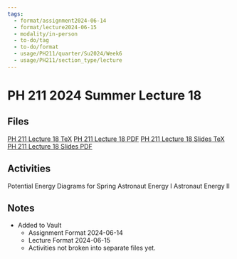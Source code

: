 ```yaml
---
tags:
  - format/assignment2024-06-14
  - format/lecture2024-06-15
  - modality/in-person
  - to-do/tag
  - to-do/format
  - usage/PH211/quarter/Su2024/Week6
  - usage/PH211/section_type/lecture
---
```

# PH 211 2024 Summer Lecture 18
## Files
[PH 211 Lecture 18 TeX](PH_211_Lecture_18.tex)
[PH 211 Lecture 18 PDF](PH_211_Lecture_18.pdf)
[PH 211 Lecture 18 Slides TeX](PH_211_Lecture_18_Slides.tex)
[PH 211 Lecture 18 Slides PDF](PH_211_Lecture_18_Slides.pdf)
## Activities
Potential Energy Diagrams for Spring
Astronaut Energy I
Astronaut Energy II
## Notes
* Added to Vault
	* Assignment Format 2024-06-14
	* Lecture Format 2024-06-15
	* Activities not broken into separate files yet.